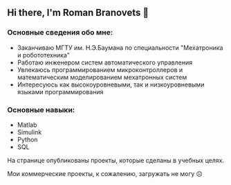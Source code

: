 ## Hi there, I'm Roman Branovets 👋

### Основные сведения обо мне:

- Заканчиваю МГТУ им. Н.Э.Баумана по специальности "Мехатроника и робототехника"
- Работаю инженером систем автоматического управления
- Увлекаюсь программированием микроконтроллеров и математическим моделированием мехатронных систем
- Интересуюсь как высокоуровневыми, так и низкоуровневыми языками программирования

### Основные навыки:

- Matlab
- Simulink
- Python
- SQL

На странице опубликованы проекты, которые сделаны в учебных целях.

Мои коммерческие проекты, к сожалению, загружать не могу ☹
<!--
**romanbranovets/romanbranovets** is a ✨ _special_ ✨ repository because its `README.md` (this file) appears on your GitHub profile.

Here are some ideas to get you started:

- 🔭 I’m currently working on ...
- 🌱 I’m currently learning ...
- 👯 I’m looking to collaborate on ...
- 🤔 I’m looking for help with ...
- 💬 Ask me about ...
- 📫 How to reach me: ...
- 😄 Pronouns: ...
- ⚡ Fun fact: ...
-->
